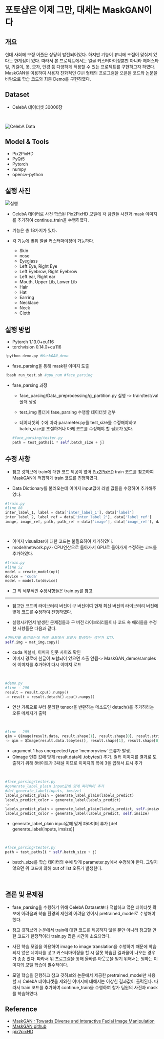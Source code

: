 # 포토샵은 이제 그만, 대세는 MaskGAN이다

## 개요

현대 사회에 보정 어플은 상당히 발전되어있다. 하지만 기능이 뷰티에 초점이 맞춰져 있다는 한계점이 있다. 따라서 본 프로젝트에서는 얼굴 커스터마이징뿐만 아니라 헤어스타일, 귀걸이, 옷, 모자, 안경 등 다양하게 적용할 수 있는 프로젝트를 구현하고자 하였다. MaskGAN을 이용하여 사용자 친화적인 GUI 형태의 프로그램을 오픈된 코드와 논문을 바탕으로 학습 코드와 최종 Demo를 구현하였다. 

## Dataset
* CelebA 데이터셋 30000장

<br>

![CelebA Data](https://ifh.cc/g/kBXLRc.jpg)

## Model & Tools
* Pix2PixHD 
* PyQt5
* Pytorch 
* numpy
* opencv-python

## 실행 사진

![실행](https://ifh.cc/g/7A4DZf.jpg)

* CelebA 데이터로 사전 학습된 Pix2PixHD 모델에 각 팀원들 사진과 mask 이미지를 추가하여 continue_train을 수행하였다.

* 기능은 총 18가지가 있다.
*  각 기능에 맞춰 얼굴 커스터마이징이 가능하다.
    * Skin 
    * nose 
    * Eyeglass
    * Left Eye, Right Eye
    * Left Eyebrow, Right Eyebrow
    * Left ear, Right ear
    * Mouth, Upper Lib, Lower Lib
    * Hair
    * Hat
    * Earring
    * Necklace
    * Neck
    * Cloth

## 실행 방법

* Pytorch 1.13.0+cu116
* torchvision 0.14.0+cu116
```python 
!python demo.py #MaskGAN_demo
```

* fase_parsing을 통해 mask된 이미지 도출
```python
!bash run_test.sh #gpu_num #face_parsing
```
* fase_parsing 과정
    * face_parsing/Data_preprocessing/g_partition.py 실행 -> train/test/val 폴더 생성

    * test_img 폴더에 fase_parsing 수행할 데이터셋 첨부

    * 데이터셋의 수에 따라 parameter.py를 test_size를 수정해야하고 batch_size를 조절하거나 아래 코드를 수정해야 할 필요가 있다.
    ```python
    #face_parsing/tester.py
    path = test_paths[i * self.batch_size + j]
    ```


## 수정 사항

* 참고 깃허브에 train에 대한 코드 제공이 없어 [Pix2PixHD](https://github.com/NVIDIA/pix2pixHD) train 코드를 참고하여 MaskGAN에 적합하게 train 코드를  진행하였다. 

* Data Dictionary를 불러오는데 이미지 input값에 라벨 값들을 수정하여 추가해주었다.
```python
#train.py
#line 88
inter_label_1, label = data['inter_label_1'], data['label']
inter_label_2, label_ref = data['inter_label_2'], data['label_ref']
image, image_ref, path, path_ref = data['image'], data['image_ref'], data['path'], data['path_ref'] 
```

<br>

* 이미지 visualizer에 대한 코드는 불필요하여 제거하였다.
* model/network.py가 CPU연산으로 돌아가서 GPU로 돌아가게 수정하는 코드를 추가하였다.
```python
#train.py 
#line 52
model = create_model(opt)
device = 'cuda'
model = model.to(device)
```

* 그 외 세부적인 수정사항들은 train.py를 참고

- - - - -

* 참고한 코드의 라이브러리 버전이 구 버전이여 현재 최신 버전의 라이브러리 버전에 맞게 코드를 수정하여 진행하였다. 

* 실행시키면서 발생한 문제점들과 구 버전 라이브러리들이나 코드 속 에러들을 수정한 사항들은 다음과 같다.
```python
#이미지를 불러오는데 아래 코드에서 오류가 발생하는 경우가 있다.
self.img = mat_img.copy()
```
* cuda 미설치, 이미지 인풋 사이즈 확인
* 이미지 경로에 한글이 포함되어 있으면 호출 안됨-> MaskGAN_demo/samples에 이미지를 추가하여 다시 이미지 로드

<br>

```python
#demo.py 
#line - 206
result = result.cpu().numpy() 
-> result = result.detach().cpu().numpy()
```
* 연산 기록으로 부터 분리한 tensor을 반환하는 메소드인 detach()를 추가하라는 오류 메세지가 출력

<br>

```python
#line - 209
qim = QImage(result.data, result.shape[1], result.shape[0], result.strides[0], QImage.Format_RGB888)
-> qim = QImage(result.data.tobytes(), result.shape[1], result.shape[0], 3*result.strides[0], QImage.Format_RGB888)
```
* argument 1 has unexpected type 'memoryview' 오류가 발생.
* Qimage 인풋 값에 맞게 result.data에 .tobytes() 추가. 컬러 이미지를 결과로 도출하기 위해 8바이트가 3채널 이므로 이미지의 폭에 3을 곱해서 표시 추가

<br>

```python
#face_parsing/tester.py
#generate_label_plain input값에 맞게 파라미터 추가
#def generate_label(inputs, imsize)
labels_predict_plain = generate_label_plain(labels_predict)
labels_predict_color = generate_label(labels_predict)
-> 
labels_predict_plain = generate_label_plain(labels_predict, self.imsize)
labels_predict_color = generate_label(labels_predict, self.imsize)
```
* generate_label_plain input값에 맞게 파라미터 추가 [def generate_label(inputs, imsize)]

<br>

```python
#face_parsing/tester.py
path = test_paths[i * self.batch_size + j]
```
* batch_size를 학습 데이터의 수에 맞게 parameter.py에서 수정해야 한다. 그렇지 않으면 위 코드에 의해 out of list 오류가 발생한다. 

<br>

## 결론 및 문제점

* fase_parsing을 수행하기 위해 CelebA Dataset보다 적합하고 많은 데이터셋 확보에 어려움과 학습 환경의 제한의 어려움 있어서 pretrained_model로 수행해야 했다. 

* 참고 깃허브와 논문에서 train에 대한 코드를 제공하지 않을 뿐만 아니라 참고할 만한 코드가 한정적이라 train.py 많은 시간이 소요되었다.

* 사전 학습 모델을 이용하여 image to image translation을 수행하기 때문에 학습되지 않은 데이터를 넣고 커스터마이징을 할 시 잘못 학습된 결과물이 나오는 경우가 종종 있다. 따라서 위 프로그램을 통해 올바른 아웃풋을 얻기 위해서는 원하는 이미지의 모델 학습이 필수적이다.

* 모델 학습을 진행하고 참고 깃허브와 논문에서 제공한 pretrained_model만 사용할 시 CelebA 데이터셋을 제외한 이미지에 대해서는 이상한 결과값이 출력된다. 따라서 train 코드를 추가하여 continue_train을 수행하여 참가 팀원의 사진과 mask를 학습하였다.

## Reference
* [MaskGAN : Towards Diverse and Interactive Facial Image Manipulation](https://arxiv.org/abs/1907.11922)
* [MaskGAN github](https://github.com/switchablenorms/CelebAMask-HQ)
* [pix2pixHD](https://github.com/NVIDIA/pix2pixHD)
